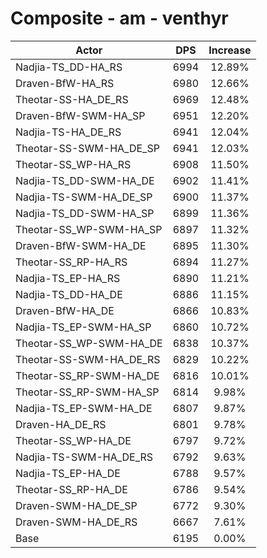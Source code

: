 # Composite - am - venthyr
| Actor | DPS | Increase |
|---|:---:|:---:|
|Nadjia-TS_DD-HA_RS|6994|12.89%|
|Draven-BfW-HA_RS|6980|12.66%|
|Theotar-SS-HA_DE_RS|6969|12.48%|
|Draven-BfW-SWM-HA_SP|6951|12.20%|
|Nadjia-TS-HA_DE_RS|6941|12.04%|
|Theotar-SS-SWM-HA_DE_SP|6941|12.03%|
|Theotar-SS_WP-HA_RS|6908|11.50%|
|Nadjia-TS_DD-SWM-HA_DE|6902|11.41%|
|Nadjia-TS-SWM-HA_DE_SP|6900|11.37%|
|Nadjia-TS_DD-SWM-HA_SP|6899|11.36%|
|Theotar-SS_WP-SWM-HA_SP|6897|11.32%|
|Draven-BfW-SWM-HA_DE|6895|11.30%|
|Theotar-SS_RP-HA_RS|6894|11.27%|
|Nadjia-TS_EP-HA_RS|6890|11.21%|
|Nadjia-TS_DD-HA_DE|6886|11.15%|
|Draven-BfW-HA_DE|6866|10.83%|
|Nadjia-TS_EP-SWM-HA_SP|6860|10.72%|
|Theotar-SS_WP-SWM-HA_DE|6838|10.37%|
|Theotar-SS-SWM-HA_DE_RS|6829|10.22%|
|Theotar-SS_RP-SWM-HA_DE|6816|10.01%|
|Theotar-SS_RP-SWM-HA_SP|6814|9.98%|
|Nadjia-TS_EP-SWM-HA_DE|6807|9.87%|
|Draven-HA_DE_RS|6801|9.78%|
|Theotar-SS_WP-HA_DE|6797|9.72%|
|Nadjia-TS-SWM-HA_DE_RS|6792|9.63%|
|Nadjia-TS_EP-HA_DE|6788|9.57%|
|Theotar-SS_RP-HA_DE|6786|9.54%|
|Draven-SWM-HA_DE_SP|6772|9.30%|
|Draven-SWM-HA_DE_RS|6667|7.61%|
|Base|6195|0.00%|
